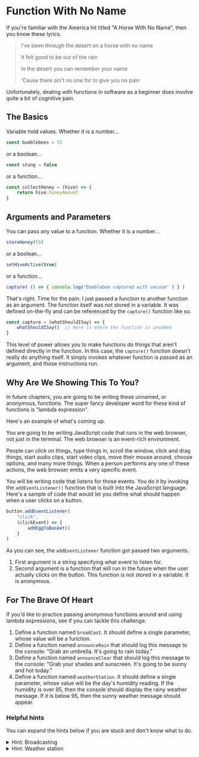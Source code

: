 # Function With No Name

If you're familiar with the America hit titled "A Horse With No Name", then you know these lyrics.

> I've been through the desert on a horse with no name
>
> It felt good to be out of the rain
>
> In the desert you can remember your name
>
> 'Cause there ain't no one for to give you no pain

Unfortunately, dealing with functions in software as a beginner does involve quite a bit of cognitive pain.

## The Basics

Variable hold values. Whether it is a number...

```js
const bumblebees = 55
```

or a boolean...

```js
const stung = false
```

or a function...

```js
const collectHoney = (hive) => {
	return hive.honeyAmount
}
```

## Arguments and Parameters

You can pass any value to a function. Whether it is a number...

```js
storeHoney(55)
```

or a boolean...

```js
setHiveActive(true)
```

or a function...

```js
capture( () => { console.log("Bumblebee captured with vacuum" ) } )
```

That's right. Time for the pain.  I just passed a function to another function as an argument. The function itself was not stored in a variable. It was defined on-the-fly and can be referenced by the `capture()` function like so.

```js
const capture = (whatShouldISay) => {
	whatShouldISay()  // Here is where the function is invoked
}
```

This level of power allows you to make functions do things that aren't defined directly in the function. In this case, the `capture()` function doesn't really do anything itself. It simply invokes whatever function is passed as an argument, and those instructions run.

## Why Are We Showing This To You?

In future chapters, you are going to be writing these unnamed, or anonymous, functions. The super fancy developer word for these kind of functions is "lambda expression".

Here's an example of what's coming up.

You are going to be writing JavaScript code that runs in the web browser, not just in the terminal. The web browser is an event-rich environment.

People can click on things, type things in, scroll the window, click and drag things, start audio clips, start video clips, move their mouse around, choose options, and many more things. When a person performs any one of these actions, the web browser emits a very specific event.

You will be writing code that listens for those events. You do it by invoking the `addEventListener()` function that is built into the JavaScript language. Here's a sample of code that would let you define what should happen when a user clicks on a button.

```js
button.addEventListener(
	"click",
	(clickEvent) => {
		addEggToBasket()
	}
)
```

As you can see, the `addEventListener` function got passed two arguments.

1. First argument is a string specifying what event to listen for.
2. Second argument is a function that will run in the future when the user actually clicks on the button. This function is not stored in a variable. It is anonymous.

## For The Brave Of Heart

If you'd like to practice passing anonymous functions around and using lambda expressions, see if you can tackle this challenge.

1. Define a function named `broadCast`. It should define a single parameter, whose value will be a function.
1. Define a function named `announceRain` that should log this message to the console: "Grab an umbrella. It's going to rain today."
1. Define a function named `announceClear` that should log this message to the console: "Grab your shades and sunscreen. It's going to be sunny and hot today."
1. Define a function named `weatherStation`. It should define a single parameter, whose value will be the day's humidity reading. If the humidity is over 95, then the console should display the rainy weather message. If it is below 95, then the sunny weather message should appear.

### Helpful hints

You can expand the hints below if you are stuck and don't know what to do.

<details>
    <summary>Hint: Broadcasting</summary>

```js
const broadCast = (messageInstructions) => {
	messageInstructions()
}
```
</details>

<details>
    <summary>Hint: Weather station</summary>

```js
const weatherStation = (humidity) => {
    if (humidity > 95) {

    }
    else {

    }
}

weatherStation(99)
weatherStation(13)
```
</details>
